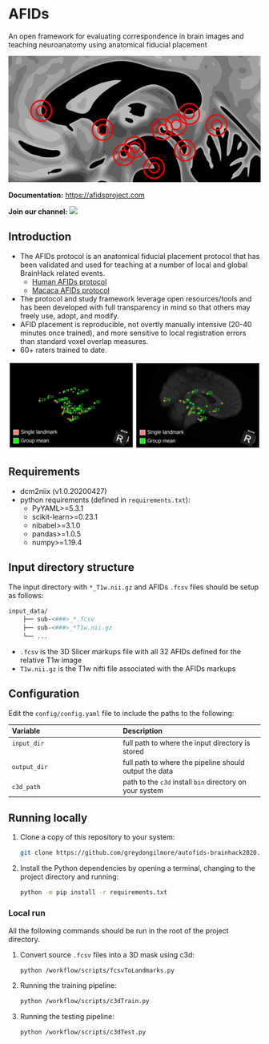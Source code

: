 # AFIDs

An open framework for evaluating correspondence in brain images and teaching neuroanatomy using anatomical fiducial placement

[![AFIDs](./resources/img/afids_cover_for_github.png)](./docs/img/afids_cover_for_github.png)

**Documentation:** https://afidsproject.com

**Join our channel:**  <a href="https://mattermost.brainhack.org/brainhack/channels/afids" target="_blank"><img src="http://www.mattermost.org/wp-content/uploads/2016/03/logoHorizontal.png" width=100px /></a>

## Introduction

* The AFIDs protocol is an anatomical fiducial placement protocol that has been validated and used for teaching at a number of local and global BrainHack related events.
    * <a href="https://afidsproject.com/afids_protocol/human_protocol.html" target="_blank">Human AFIDs protocol</a>
    * <a href="https://afidsproject.com/afids_protocol/macaca_protocol.html" target="_blank">Macaca AFIDs protocol</a>
* The protocol and study framework leverage open resources/tools and has been developed with full transparency in mind so that others may freely use, adopt, and modify.
* AFID placement is reproducible, not overtly manually intensive (20-40 minutes once trained), and more sensitive to local registration errors than standard voxel overlap measures.
* 60+ raters trained to date.

<center><img src="./resources/img/figure1_afids.png" alt="afids"/></center>

## Requirements

* dcm2niix (v1.0.20200427)
* python requirements (defined in `requirements.txt`):
    * PyYAML>=5.3.1
    * scikit-learn>=0.23.1
    * nibabel>=3.1.0
    * pandas>=1.0.5
    * numpy>=1.19.4

## Input directory structure

The input directory with `*_T1w.nii.gz` and AFIDs `.fcsv` files should be setup as follows:

```sh
input_data/
    ├── sub-<###>_*.fcsv
    ├── sub-<###>_*T1w.nii.gz
    └── ...
```

* `.fcsv` is the 3D Slicer markups file with all 32 AFIDs defined for the relative T1w image
* `T1w.nii.gz` is the T1w nifti file associated with the AFIDs markups

## Configuration

Edit the `config/config.yaml` file to include the paths to the following:

<center>

|Variable   |Description        |
|:----------|:------------------|
| `input_dir`<img width="200"/> | full path to where the input directory is stored   |
| `output_dir`   | full path to where the pipeline should output the data   |
| `c3d_path`  | path to the `c3d` install `bin` directory on your system |

</center>

## Running locally

1. Clone a copy of this repository to your system:

    ```sh
    git clone https://github.com/greydongilmore/autofids-brainhack2020.git
    ```

2. Install the Python dependencies by opening a terminal, changing to the project directory and running:

    ```sh
    python -m pip install -r requirements.txt
    ```

### Local run

All the following commands should be run in the root of the project directory.

1. Convert source `.fcsv` files into a 3D mask using c3d:

   ```sh
   python /workflow/scripts/fcsvToLandmarks.py
   ```

2. Running the training pipeline:

   ```sh
   python /workflow/scripts/c3dTrain.py
   ```

3. Running the testing pipeline:

   ```sh
   python /workflow/scripts/c3dTest.py
   ```


